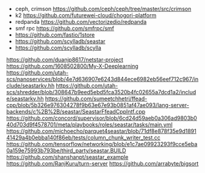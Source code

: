 * ceph, crimson https://github.com/ceph/ceph/tree/master/src/crimson
* k2 https://github.com/futurewei-cloud/chogori-platform
* redpanda https://github.com/vectorizedio/redpanda
* smf rpc https://github.com/smfrpc/smf
* https://github.com/fastio/1store
* https://github.com/scylladb/seastar
* https://github.com/scylladb/scylla

https://github.com/duanjp8617/netstar-project
https://github.com/1608502800/My-X-Deeplearning
https://github.com/utah-scs/nanoservices/blob/4e7d636907e6243d844ece6982eb56eef712c967/include/seastarkv.hh
https://github.com/utah-scs/shredder/blob/308647b9eed5ebd5fca3520b4fc02655a7dcd1a2/include/seastarkv.hh
https://github.com/sumeetchhetri/ffead-cpp/blob/5b326e976304278f9b63e67e93b0851af47ae093/lang-server-backends/c%2B%2B/seastar/SeastarFfeadCppIntf.cpp
https://github.com/concord/supervisor/blob/6cd24d59aeb0a306ad9803b040d703d9f4578701/meta/playbooks/roles/seastar/tasks/main.yml
https://github.com/michoecho/parquet4seastar/blob/71df8e878f35e9d189141429a4b0ebba140f86eb/tests/column_chunk_writer_test.cc
https://github.com/tensorflow/networking/blob/e1c7ae09923293f9cce5eba0a159e75993b793be/third_party/seastar.BUILD
https://github.com/shanshanpt/seastar_example
https://github.com/RanjKuru/turn-server
https://github.com/arrabyte/bigsort
